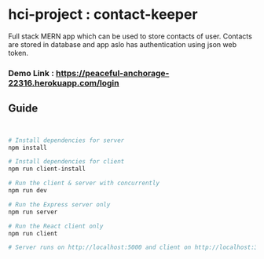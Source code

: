 # hci-project : contact-keeper
Full stack MERN app which can be used to store contacts of user. Contacts are stored in database and app aslo has authentication using json web token.

### Demo Link : https://peaceful-anchorage-22316.herokuapp.com/login 
## Guide

```bash


# Install dependencies for server
npm install

# Install dependencies for client
npm run client-install

# Run the client & server with concurrently
npm run dev

# Run the Express server only
npm run server

# Run the React client only
npm run client

# Server runs on http://localhost:5000 and client on http://localhost:3000
```
